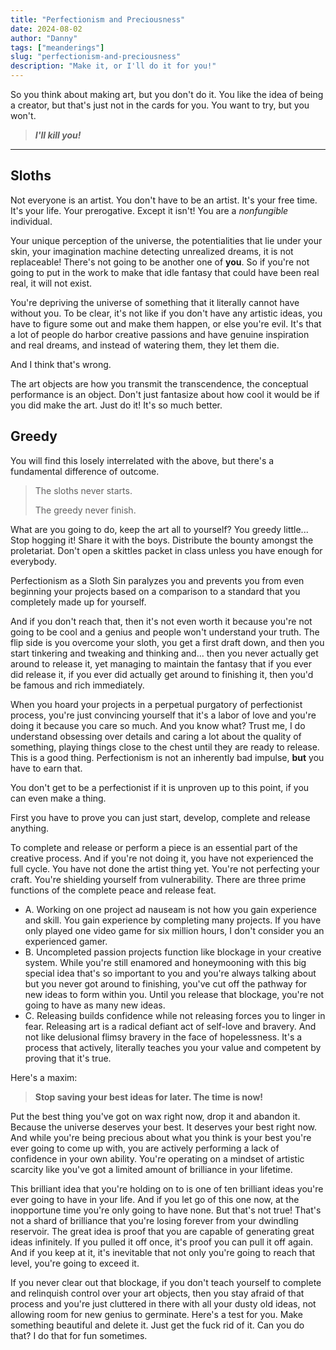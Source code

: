 ```yaml
---
title: "Perfectionism and Preciousness"
date: 2024-08-02
author: "Danny"
tags: ["meanderings"]
slug: "perfectionism-and-preciousness"
description: "Make it, or I'll do it for you!"
---
```


So you think about making art, but you don't do it. You like the idea of being a creator, but that's just not in the cards for you. You want to try, but you won't. 

> ***I'll kill you!***

---
## Sloths

Not everyone is an artist. You don't have to be an artist. It's your free time. It's your life. Your prerogative. Except it isn't! You are a *nonfungible* individual. 

Your unique perception of the universe, the potentialities that lie under your skin, your imagination machine detecting unrealized dreams, it is not replaceable! There's not going to be another one of **you**. So if you're not going to put in the work to make that idle fantasy that could have been real real, it will not exist.

You're depriving the universe of something that it literally cannot have without you. To be clear, it's not like if you don't have any artistic ideas, you have to figure some out and make them happen, or else you're evil. It's that a lot of people do harbor creative passions and have genuine inspiration and real dreams, and instead of watering them, they let them die.

And I think that's wrong. 

The art objects are how you transmit the transcendence, the conceptual performance is an object. Don't just fantasize about how cool it would be if you did make the art. Just do it! It's so much better.

## Greedy

You will find this losely interrelated with the above, but there's a fundamental difference of outcome. 

> The sloths never starts. 
> 
> The greedy never finish. 

What are you going to do, keep the art all to yourself? You greedy little... Stop hogging it! Share it with the boys. Distribute the bounty amongst the proletariat. Don't open a skittles packet in class unless you have enough for everybody. 

Perfectionism as a Sloth Sin paralyzes you and prevents you from even beginning your projects based on a comparison to a standard that you completely made up for yourself.

And if you don't reach that, then it's not even worth it because you're not going to be cool and a genius and people won't understand your truth. The flip side is you overcome your sloth, you get a first draft down, and then you start tinkering and tweaking and thinking and... then you never actually get around to release it, yet managing to maintain the fantasy that if you ever did release it, if you ever did actually get around to finishing it, then you'd be famous and rich immediately. 

When you hoard your projects in a perpetual purgatory of perfectionist process, you're just convincing yourself that it's a labor of love and you're doing it because you care so much. And you know what? Trust me, I do understand obsessing over details and caring a lot about the quality of something, playing things close to the chest until they are ready to release. This is a good thing. Perfectionism is not an inherently bad impulse, **but** you have to earn that.

You don't get to be a perfectionist if it is unproven up to this point, if you can even make a thing. 

First you have to prove you can just start, develop, complete and release anything. 

To complete and release or perform a piece is an essential part of the creative process. And if you're not doing it, you have not experienced the full cycle. You have not done the artist thing yet. You're not perfecting your craft. You're shielding yourself from vulnerability. There are three prime functions of the complete peace and release feat. 

* A. Working on one project ad nauseam is not how you gain experience and skill. You gain experience by completing many projects. If you have only played one video game for six million hours, I don't consider you an experienced gamer. 
* B. Uncompleted passion projects function like blockage in your creative system. While you're still enamored and honeymooning with this big special idea that's so important to you and you're always talking about but you never got around to finishing, you've cut off the pathway for new ideas to form within you. Until you release that blockage, you're not going to have as many new ideas.
* C. Releasing builds confidence while not releasing forces you to linger in fear. Releasing art is a radical defiant act of self-love and bravery. And not like delusional flimsy bravery in the face of hopelessness. It's a process that actively, literally teaches you your value and competent by proving that it's true.

Here's a maxim: 

> **Stop saving your best ideas for later. The time is now!**

Put the best thing you've got on wax right now, drop it and abandon it. Because the universe deserves your best. It deserves your best right now. And while you're being precious about what you think is your best you're ever going to come up with, you are actively performing a lack of confidence in your own ability. You're operating on a mindset of artistic scarcity like you've got a limited amount of brilliance in your lifetime.

This brilliant idea that you're holding on to is one of ten brilliant ideas you're ever going to have in your life. And if you let go of this one now, at the inopportune time you're only going to have none. But that's not true! That's not a shard of brilliance that you're losing forever from your dwindling reservoir. The great idea is proof that you are capable of generating great ideas infinitely. If you pulled it off once, it's proof you can pull it off again. And if you keep at it, it's inevitable that not only you're going to reach that level, you're going to exceed it.

If you never clear out that blockage, if you don't teach yourself to complete and relinquish control over your art objects, then you stay afraid of that process and you're just cluttered in there with all your dusty old ideas, not allowing room for new genius to germinate. Here's a test for you. Make something beautiful and delete it. Just get the fuck rid of it. Can you do that? I do that for fun sometimes.
